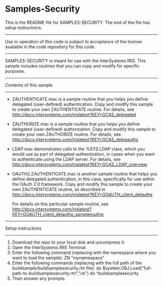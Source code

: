 # Samples-Security
This is the README file for SAMPLES-SECURITY. 
The end of the file has setup instructions.
************************************************************************************
Use or operation of this code is subject to acceptance of the license available in the code 
repository for this code.
************************************************************************************
SAMPLES-SECURITY is meant for use with the InterSystems IRIS. This sample includes
routines that you can copy and modify for specific purposes.

************************************************************************************
Contents of this sample
************************************************************************************
* ZAUTHENTICATE.mac is a sample routine that you helps you define delegated (user-defined) 
  authentication. Copy and modify this sample to create your own ZAUTHENTICATE
  routine. For details, see http://docs.intersystems.com/irislatest?KEY=GCAS_delegated

* ZAUTHORIZE.mac is a sample routine that you helps you define delegated (user-defined) 
  authorization. Copy and modify this sample to create your own ZAUTHORIZE
  routine. For details, see http://docs.intersystems.com/irislatest?KEY=GCAS_delegauthz

* LDAP.mac demonstrates calls to the %SYS.LDAP class, which you would use as part of
  delegated authentication, in cases when you want to authenticate using the LDAP server.
  For details, see http://docs.intersystems.com/irislatest?KEY=GCAS_LDAP_overview

* OAUTH2.ZAUTHENTICATE.mac is another sample routine that helps you define delegated 
  authentication, in this case, specifically for use within the OAuth 2.0 framework.
  Copy and modify this sample to create your own ZAUTHENTICATE routine, as described in  
  http://docs.intersystems.com/irislatest?KEY=GOAUTH_client_delauthe

  For details on this particular sample routine, see http://docs.intersystems.com/irislatest?KEY=GOAUTH_client_delauthe_sampleroutine


************************************************************************************
Setup instructions
************************************************************************************
1. Download the repo to your local disk and uncompress it.
2. Open the InterSystems IRIS Terminal.
3. Enter the following command (replacing with the namespace where you want to load the sample):
   ZN "mynamespace"
4. Enter the following commands (replacing with the full path of the buildsample/buildsamplesecurity.rtn file):
   do $system.OBJ.Load("full-path-to-buildsamplesecurity.rtn","ck")
   do ^buildsamplesecurity
5. Then answer any prompts.

